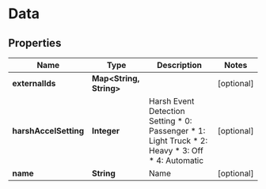 
# Data

## Properties
Name | Type | Description | Notes
------------ | ------------- | ------------- | -------------
**externalIds** | **Map&lt;String, String&gt;** |  |  [optional]
**harshAccelSetting** | **Integer** | Harsh Event Detection Setting * 0: Passenger * 1: Light Truck * 2: Heavy * 3: Off * 4: Automatic |  [optional]
**name** | **String** | Name |  [optional]



